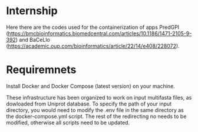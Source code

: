 # Internship

Here there are the codes used for the containerization of apps PredGPI (https://bmcbioinformatics.biomedcentral.com/articles/10.1186/1471-2105-9-392) and BaCeLlo (https://academic.oup.com/bioinformatics/article/22/14/e408/228072).

# Requiremnets

Install Docker and Docker Compose (latest version) on your machine.

These infrastructure has been organized to work on input multifasta files, as dowloaded from Uniprot database. 
To specify the path of your input directory, you would need to modify the .env file in the same directory as the docker-compose.yml script. 
The rest of the redirecting no needs to be modified, otherwise all scripts need to be updated. 
